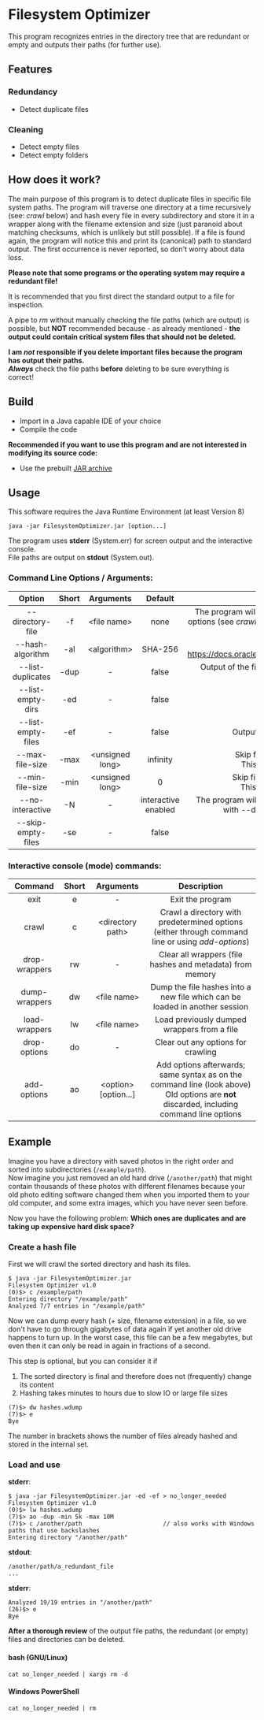 # Filesystem Optimizer

This program recognizes entries in the directory tree that are redundant or empty and outputs their paths (for further use).

## Features

### Redundancy

- Detect duplicate files

### Cleaning

- Detect empty files
- Detect empty folders

## How does it work?

The main purpose of this program is to detect duplicate files in specific file system paths. The program will traverse one directory at a time recursively (see: *crawl* below) and hash every file in every subdirectory and store it in a wrapper along with the filename extension and size (just paranoid about matching checksums, which is unlikely but still possible). If a file is found again, the program will notice this and print its (canonical) path to standard output. The first occurrence is never reported, so don't worry about data loss.

**Please note that some programs or the operating system may require a redundant file!**

It is recommended that you first direct the standard output to a file for inspection.

A pipe to *rm* without manually checking the file paths (which are output) is possible, but **NOT** recommended because - as already mentioned - **the output could contain critical system files that should not be deleted.**

**I am *not* responsible if you delete important files because the program has output their paths.**  
***Always*** check the file paths **before** deleting to be sure everything is correct!

## Build

- Import in a Java capable IDE of your choice
- Compile the code

**Recommended if you want to use this program and are not interested in modifying its source code:**  
- Use the prebuilt [JAR archive](https://github.com/Gumbini/filesystem-optimizer/releases)

## Usage

This software requires the Java Runtime Environment (at least Version 8)

```
java -jar FilesystemOptimizer.jar [option...]
```

The program uses **stderr** (System.err) for screen output and the interactive console.  
File paths are output on **stdout** (System.out).

### Command Line Options / Arguments:

Option             | Short    | Arguments         | Default             | Description
:----------------: | :------: | :---------------: | :-----------------: | :------------------------------------------------------:
--directory-file   | -f       | \<file name\>     | none                | The program will crawl all paths in the specified file considering the other options (see *crawl* below). There must be exactly one folder path in each line of the given file.
--hash-algorithm   | -al      | \<algorithm\>     | SHA-256             | See: https://docs.oracle.com/javase/8/docs/api/java/security/MessageDigest.html
--list-duplicates  | -dup     | -                 | false               | Output of the file path if the file is already known, i.e. has already been hashed
--list-empty-dirs  | -ed      | -                 | false               | Output of empty directories
--list-empty-files | -ef      | -                 | false               | Output of empty files, i.e. those with a size of 0 bytes
--max-file-size    | -max     | \<unsigned long\> | infinity            | Skip files larger than the specified number of bytes. <br> This command supports suffixes (e.g. -max 2G)
--min-file-size    | -min     | \<unsigned long\> | 0                   | Skip files smaller than the specified number of bytes. <br> This command supports suffixes (e.g. -min 10k)
--no-interactive   | -N       | -                 | interactive enabled | The program will exit right after processing the paths of the file specified with --directory-file. No interactive console will show up.
--skip-empty-files | -se      | -                 | false               | Skip empty files from indexing/hashing

### Interactive console (mode) commands:

Command       | Short | Arguments                | Description
:-----------: | :---: | :----------------------: | :---------------------------------------------------------------------------------------:
exit          | e     | -                        | Exit the program
crawl         | c     | \<directory path\>       | Crawl a directory with predetermined options <br> (either through command line or using *add-options*)
drop-wrappers | rw    | -                        | Clear all wrappers (file hashes and metadata) from memory
dump-wrappers | dw    | \<file name\>            | Dump the file hashes into a new file which can be loaded in another session
load-wrappers | lw    | \<file name\>            | Load previously dumped wrappers from a file
drop-options  | do    | -                        | Clear out any options for crawling
add-options   | ao    | \<option\> \[option...\] | Add options afterwards; same syntax as on the command line (look above) <br> Old options are **not** discarded, including command line options

## Example

Imagine you have a directory with saved photos in the right order and sorted into subdirectories (`/example/path`).  
Now imagine you just removed an old hard drive (`/another/path`) that might contain thousands of these photos with different filenames because your old photo editing software changed them when you imported them to your old computer, and some extra images, which you have never seen before.

Now you have the following problem: **Which ones are duplicates and are taking up expensive hard disk space?**

### Create a hash file

First we will crawl the sorted directory and hash its files.

```
$ java -jar FilesystemOptimizer.jar
Filesystem Optimizer v1.0
(0)$> c /example/path
Entering directory "/example/path"
Analyzed 7/7 entries in "/example/path"
```

Now we can dump every hash (+ size, filename extension) in a file, so we don't have to go through gigabytes of data again if yet another old drive happens to turn up. In the worst case, this file can be a few megabytes, but even then it can only be read in again in fractions of a second.

This step is optional, but you can consider it if
1. The sorted directory is final and therefore does not (frequently) change its content
2. Hashing takes minutes to hours due to slow IO or large file sizes

```
(7)$> dw hashes.wdump
(7)$> e
Bye
```

The number in brackets shows the number of files already hashed and stored in the internal set.

### Load and use

**stderr**:
```
$ java -jar FilesystemOptimizer.jar -ed -ef > no_longer_needed
Filesystem Optimizer v1.0
(0)$> lw hashes.wdump
(7)$> ao -dup -min 5k -max 10M
(7)$> c /another/path                       // also works with Windows paths that use backslashes
Entering directory "/another/path"
```

**stdout**:
```
/another/path/a_redundant_file
...
```

**stderr**:
```
Analyzed 19/19 entries in "/another/path"
(26)$> e
Bye
```

**After a thorough review** of the output file paths, the redundant (or empty) files and directories can be deleted.

#### bash (GNU/Linux)

```
cat no_longer_needed | xargs rm -d
```

#### Windows PowerShell

```
cat no_longer_needed | rm
```
